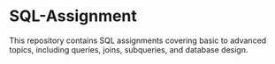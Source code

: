 # SQL-Assignment
This repository contains SQL assignments covering basic to advanced topics, including queries, joins, subqueries, and database design.
